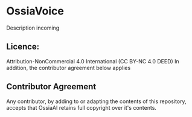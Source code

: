 # OssiaVoice
Description incoming

## Licence: 
  Attribution-NonCommercial 4.0 International (CC BY-NC 4.0 DEED)
  In addition, the contributor agreement below applies

## Contributor Agreement
  Any contributor, by adding to or adapting the contents of this repository, accepts that OssiaAI retains full copyright over it's contents.

